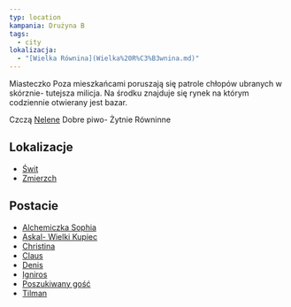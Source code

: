```yaml
---
typ: location
kampania: Drużyna B
tags:
  - city
lokalizacja:
  - "[Wielka Równina](Wielka%20R%C3%B3wnina.md)"
---
```

Miasteczko
Poza mieszkańcami poruszają się patrole chłopów ubranych w skórznie- tutejsza milicja. 
Na środku znajduje się rynek na którym codziennie otwierany jest bazar. 

Czczą [Nelene](../bogowie/Nelene.md)
Dobre piwo- Żytnie Równinne
## Lokalizacje
- [Świt](./%C5%9Awit.md)
- [Zmierzch](./Zmierzch.md)

## Postacie
- [Alchemiczka Sophia](../NPC/Alchemiczka%20Sophia.md)
- [Askal- Wielki Kupiec](../NPC/Askal-%20Wielki%20Kupiec.md)
- [Christina](../NPC/Christina.md)
- [Claus](../NPC/Claus.md)
- [Denis](../NPC/Denis.md)
- [Igniros](../NPC/Igniros.md)
- [Poszukiwany gość](../NPC/Poszukiwany%20go%C5%9B%C4%87.md)
- [Tilman](../NPC/Tilman.md)

